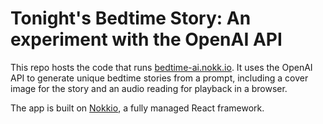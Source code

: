 # Tonight's Bedtime Story: An experiment with the OpenAI API

This repo hosts the code that runs [bedtime-ai.nokk.io](https://bedtime-ai.nokk.io). It uses the OpenAI API to generate unique bedtime stories from a prompt, including a cover image for the story and an audio reading for playback in a browser.

The app is built on [Nokkio](https://www.nokk.io/), a fully managed React framework.
